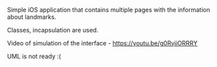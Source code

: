 Simple iOS application that contains multiple pages with the information about landmarks.

Classes, incapsulation are used.

Video of simulation of the interface - https://youtu.be/g0RvjjORRRY 

UML is not ready :(
